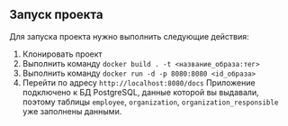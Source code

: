 ## Запуск проекта
Для запуска проекта нужно выполнить следующие действия:
1. Клонировать проект
2. Выполнить команду `docker build . -t <название_образа:тег>`
3. Выполнить команду `docker run -d -p 8080:8080 <id_образа>`
4. Перейти по адресу `http://localhost:8080/docs`
Приложение подключено к БД PostgreSQL, данные которой вы выдавали, поэтому таблицы `employee`, `organization`, `organization_responsible` уже заполнены данными.